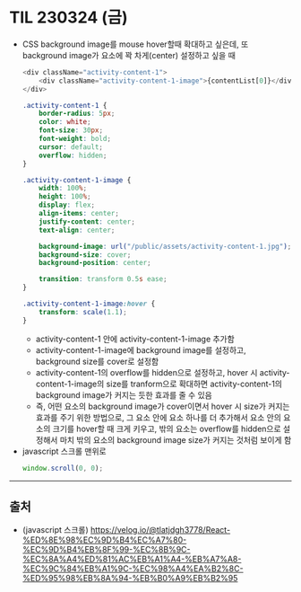 # TIL 230324 (금)

- CSS background image를 mouse hover할때 확대하고 싶은데, 또 background image가 요소에 꽉 차게(center) 설정하고 싶을 때
    ```javascript
    <div className="activity-content-1">
        <div className="activity-content-1-image">{contentList[0]}</div>
    </div>
    ```
    ```css
    .activity-content-1 {
        border-radius: 5px;
        color: white;
        font-size: 30px;
        font-weight: bold;
        cursor: default;
        overflow: hidden;
    }

    .activity-content-1-image {
        width: 100%;
        height: 100%;
        display: flex;
        align-items: center;
        justify-content: center;
        text-align: center;

        background-image: url("/public/assets/activity-content-1.jpg");
        background-size: cover;
        background-position: center;

        transition: transform 0.5s ease;
    }

    .activity-content-1-image:hover {
        transform: scale(1.1);
    }
    ```
    - activity-content-1 안에 activity-content-1-image 추가함
    - activity-content-1-image에 background image를 설정하고, background size를 cover로 설정함
    - activity-content-1의 overflow를 hidden으로 설정하고, hover 시 activity-content-1-image의 size를 tranform으로 확대하면 activity-content-1의 background image가 커지는 듯한 효과를 줄 수 있음
    - 즉, 어떤 요소의 background image가 cover이면서 hover 시 size가 커지는 효과를 주기 위한 방법으로, 그 요소 안에 요소 하나를 더 추가해서 요소 안의 요소의 크기를 hover할 때 크게 키우고, 밖의 요소는 overflow를 hidden으로 설정해서 마치 밖의 요소의 background image size가 커지는 것처럼 보이게 함
- javascript 스크롤 맨위로
    ```javascript
    window.scroll(0, 0);
    ```
---
## 출처
- (javascript 스크롤) https://velog.io/@tlatjdgh3778/React-%ED%8E%98%EC%9D%B4%EC%A7%80-%EC%9D%B4%EB%8F%99-%EC%8B%9C-%EC%8A%A4%ED%81%AC%EB%A1%A4-%EB%A7%A8-%EC%9C%84%EB%A1%9C-%EC%98%A4%EA%B2%8C-%ED%95%98%EB%8A%94-%EB%B0%A9%EB%B2%95